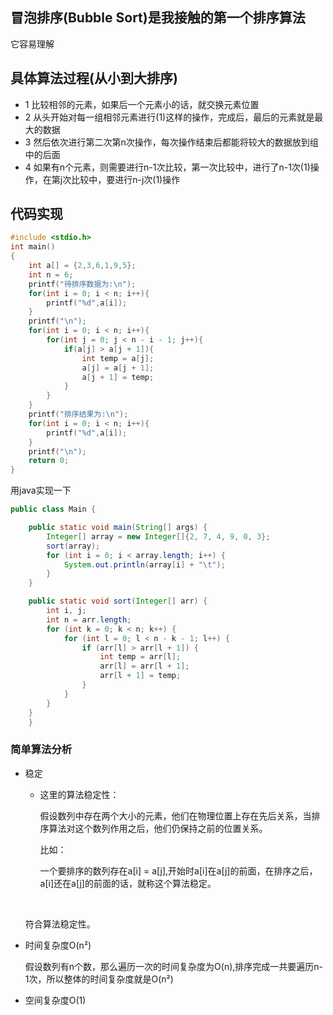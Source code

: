 ## 冒泡排序(Bubble Sort)是我接触的第一个排序算法    
它容易理解   
## 具体算法过程(从小到大排序)        
* 1 比较相邻的元素，如果后一个元素小的话，就交换元素位置   
* 2 从头开始对每一组相邻元素进行(1)这样的操作，完成后，最后的元素就是最大的数据   
* 3 然后依次进行第二次第n次操作，每次操作结束后都能将较大的数据放到组中的后面    
* 4 如果有n个元素，则需要进行n-1次比较，第一次比较中，进行了n-1次(1)操作，在第j次比较中，要进行n-j次(1)操作     

## 代码实现    
```C
#include <stdio.h>
int main()
{
	int a[] = {2,3,6,1,9,5};
	int n = 6;
	printf("待排序数据为:\n");
	for(int i = 0; i < n; i++){
		printf("%d",a[i]);
	}
	printf("\n");
	for(int i = 0; i < n; i++){
		for(int j = 0; j < n - i - 1; j++){
			if(a[j] > a[j + 1]){
				int temp = a[j];
				a[j] = a[j + 1];
				a[j + 1] = temp;
			}
		}
	}
	printf("排序结果为:\n");
	for(int i = 0; i < n; i++){
		printf("%d",a[i]);
	}
	printf("\n");
	return 0;
}
```
用java实现一下    


```java
public class Main {

    public static void main(String[] args) {
        Integer[] array = new Integer[]{2, 7, 4, 9, 0, 3};
        sort(array);
        for (int i = 0; i < array.length; i++) {
            System.out.println(array[i] + "\t");
        }
    }

    public static void sort(Integer[] arr) {
        int i, j;
        int n = arr.length;
        for (int k = 0; k < n; k++) {
            for (int l = 0; l < n - k - 1; l++) {
                if (arr[l] > arr[l + 1]) {
                    int temp = arr[l];
                    arr[l] = arr[l + 1];
                    arr[l + 1] = temp;
                }
            }
        }
    }
	}
```
### 简单算法分析   
* 稳定      

  * 这里的算法稳定性：

    假设数列中存在两个大小的元素，他们在物理位置上存在先后关系，当排序算法对这个数列作用之后，他们仍保持之前的位置关系。

    比如： 

    一个要排序的数列存在a[i] = a[j],开始时a[i]在a[j]的前面，在排序之后，a[i]还在a[j]的前面的话，就称这个算法稳定。

    ​

  符合算法稳定性。   


* 时间复杂度O(n²)

  假设数列有n个数，那么遍历一次的时间复杂度为O(n),排序完成一共要遍历n-1次，所以整体的时间复杂度就是O(n²)   

* 空间复杂度O(1)   
